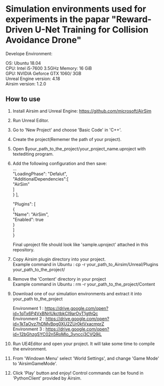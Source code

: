 # Simulation environments used for experiments in the papar "Reward-Driven U-Net Training for Collision Avoidance Drone"

Develope Environment:

OS: Ubuntu 18.04  
CPU: Intel i5-7600 3.5GHz
Memory: 16 GiB  
GPU: NVIDIA Geforce GTX 1060/ 3GB  
Unreal Engine version: 4.18  
Airsim version: 1.2.0  

## How to use

1. Install Airsim and Unreal Engine: https://github.com/microsoft/AirSim  
2. Run Unreal Editor.  
3. Go to 'New Project' and choose 'Basic Code' in 'C++'.  
4. Create the project(Rememer the path of your project).  
5. Open $your_path_to_the_project/your_project_name.uproject with textediting program.  
6. Add the following configuration and then save:  
...  
"LoadingPhase": "Defalut",  
"AdditionalDependencies":[  
      "AirSim"  
      ]  
   }
   ],

   "Plugins": [  
        {  
              "Name": "AirSim",  
              "Enabled": true  
        }  
    ]  
   }  
 
   Final uproject file should look like 'sample.uproject' attached in this repository.  
 7. Copy Airsim plugin directory into your project.    
 Example command in Ubuntu : cp -r your_path_to_Airsim/Unreal/Plugins your_path_to_the_project/  
 8. Remove the 'Content' directory in your project  
 Example command in Ubuntu : rm -r your_path_to_the_project/Content  
 9. Download one of our simulation environments and extract it into your_path to_the_project 
 
     Environment 1 : https://drive.google.com/open?id=1qTx6P4VxBNrIUkctbkCI9arOyT1gthQc  
     Environment 2 : https://drive.google.com/open?id=1kTaOvz7hDMvBpg0XU2ZUr0ktVxacmprZ  
     Environment 3 : https://drive.google.com/open?id=12bGhzgSYC02n5RoMlo_3ynccj3CVQ9iL  
 
 10. Run UE4Editor and open your project. It will take some time to compile the environment.  
 
 11. From 'Windown Menu' select 'World Settings', and change 'Game Mode' to 'AirsimGameMode'.   
 
 12. Click 'Play' button and enjoy! Control commands can be found in 'PythonClient' provided by Airsim.



